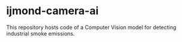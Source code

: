 # ijmond-camera-ai

This repository hosts code of a Computer Vision model for detecting industrial smoke emissions.
